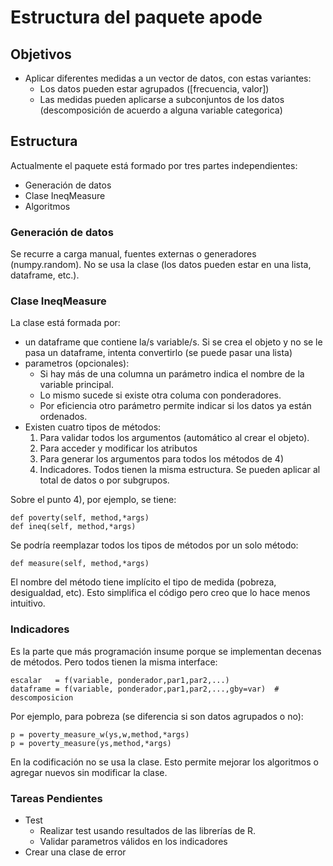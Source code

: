 # Estructura del paquete apode

## Objetivos

* Aplicar diferentes medidas a un vector de datos, con estas variantes:
    - Los datos pueden estar agrupados ([frecuencia, valor])
    - Las medidas pueden aplicarse a subconjuntos de los datos  (descomposición de acuerdo a alguna variable categorica)

## Estructura

Actualmente el paquete está formado por tres partes independientes:

* Generación de datos
* Clase IneqMeasure
* Algoritmos

### Generación de datos

Se recurre a carga manual, fuentes externas o generadores (numpy.random). No se usa la clase (los datos pueden estar en una lista, dataframe, etc.). 

### Clase IneqMeasure

La clase está formada por:

* un dataframe que contiene la/s variable/s. Si se crea el objeto y no se le pasa un dataframe, intenta convertirlo (se puede pasar una lista)
* parametros (opcionales):
    - Si hay más de una columna un parámetro indica el nombre de la variable principal. 
    - Lo mismo sucede si existe otra columa con ponderadores. 
    - Por eficiencia otro parámetro permite indicar si los datos ya están ordenados.
* Existen cuatro tipos de métodos:
    1) Para validar todos los argumentos (automático al crear el objeto). 
    2) Para acceder y modificar los atributos
    3) Para generar los argumentos para todos los métodos de 4)
    4) Indicadores. Todos tienen la misma estructura. Se pueden aplicar al total de datos o por subgrupos.

Sobre el punto 4), por ejemplo, se tiene:

    def poverty(self, method,*args) 
    def ineq(self, method,*args)

Se podría reemplazar todos los tipos de métodos por un solo método:

    def measure(self, method,*args)     

El nombre del método tiene implícito el tipo de medida (pobreza, desigualdad, etc). Esto simplifica el código pero creo que lo hace menos intuitivo.

### Indicadores

Es la parte que más programación insume porque se implementan decenas de métodos. Pero todos tienen la misma interface:
    
    escalar   = f(variable, ponderador,par1,par2,...) 
    dataframe = f(variable, ponderador,par1,par2,...,gby=var)  # descomposicion

Por ejemplo, para pobreza (se diferencia si son datos agrupados o no):

    p = poverty_measure_w(ys,w,method,*args)
    p = poverty_measure(ys,method,*args)

En la codificación no se usa la clase. Esto permite mejorar los algoritmos o agregar nuevos sin modificar la clase.

### Tareas Pendientes

* Test 
    - Realizar test usando resultados de las librerías de R.
    - Validar parametros válidos en los indicadores
* Crear una clase de error

